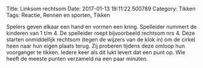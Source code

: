 Title: Linksom rechtsom
Date: 2017-01-13 19:11:22.500789
Category: Tikken
Tags: Reactie, Rennen en sporten, Tikken

Spelers geven elkaar een hand en vormen een kring. Spelleider nummert de kinderen van 1 t/m 4. De spelleider roept bijvoorbeeld rechtsom nrs 4. Deze starten onmiddellijk rechtsom (tegen de wijzers van de klok in) om de cirkel heen naar hun eigen plaats terug. Zij proberen tijdens deze omloop hun voorganger te tikken. Iedere keer als dit lukt levert dat een punt op. Wie heeft de meeste punten verzameld na een paar minuten.